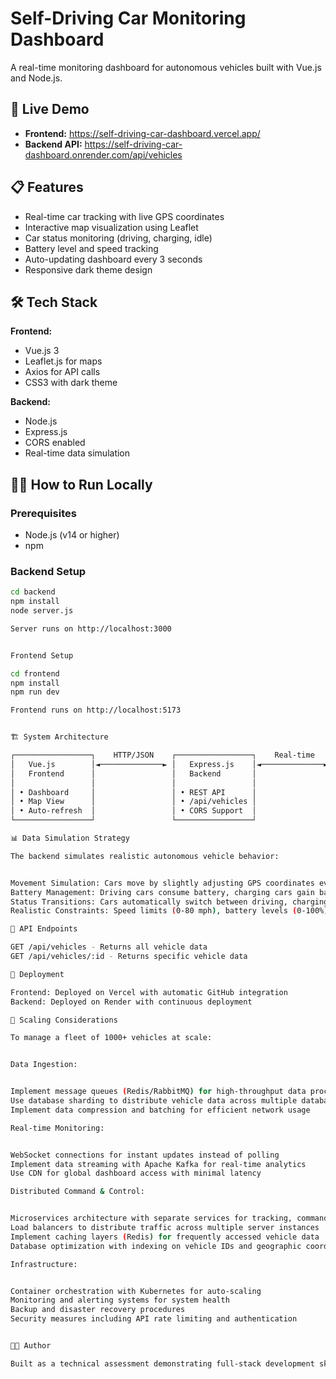 # Self-Driving Car Monitoring Dashboard

A real-time monitoring dashboard for autonomous vehicles built with Vue.js and Node.js.

## 🚀 Live Demo

- **Frontend:** https://self-driving-car-dashboard.vercel.app/
- **Backend API:** https://self-driving-car-dashboard.onrender.com/api/vehicles

## 📋 Features

- Real-time car tracking with live GPS coordinates
- Interactive map visualization using Leaflet
- Car status monitoring (driving, charging, idle)
- Battery level and speed tracking
- Auto-updating dashboard every 3 seconds
- Responsive dark theme design

## 🛠 Tech Stack

**Frontend:**
- Vue.js 3
- Leaflet.js for maps
- Axios for API calls
- CSS3 with dark theme

**Backend:**
- Node.js
- Express.js
- CORS enabled
- Real-time data simulation

## 🏃‍♂️ How to Run Locally

### Prerequisites
- Node.js (v14 or higher)
- npm

### Backend Setup
```bash
cd backend
npm install
node server.js

Server runs on http://localhost:3000


Frontend Setup

cd frontend
npm install
npm run dev

Frontend runs on http://localhost:5173


🏗 System Architecture

┌─────────────────┐    HTTP/JSON    ┌─────────────────┐    Real-time    ┌─────────────────┐
│   Vue.js        │◄──────────────► │   Express.js    │◄──────────────► │   Car Simulator │
│   Frontend      │                 │   Backend       │                 │   (Mock Data)   │
│                 │                 │                 │                 │                 │
│ • Dashboard     │                 │ • REST API      │                 │ • 4 Cars        │
│ • Map View      │                 │ • /api/vehicles │                 │ • GPS Updates   │
│ • Auto-refresh  │                 │ • CORS Support  │                 │ • Status Change │
└─────────────────┘                 └─────────────────┘                 └─────────────────┘

📊 Data Simulation Strategy

The backend simulates realistic autonomous vehicle behavior:


Movement Simulation: Cars move by slightly adjusting GPS coordinates every 2 seconds
Battery Management: Driving cars consume battery, charging cars gain battery
Status Transitions: Cars automatically switch between driving, charging, and idle states
Realistic Constraints: Speed limits (0-80 mph), battery levels (0-100%), logical state changes

🔄 API Endpoints

GET /api/vehicles - Returns all vehicle data
GET /api/vehicles/:id - Returns specific vehicle data

🚀 Deployment

Frontend: Deployed on Vercel with automatic GitHub integration
Backend: Deployed on Render with continuous deployment

🔮 Scaling Considerations

To manage a fleet of 1000+ vehicles at scale:


Data Ingestion:


Implement message queues (Redis/RabbitMQ) for high-throughput data processing
Use database sharding to distribute vehicle data across multiple databases
Implement data compression and batching for efficient network usage

Real-time Monitoring:


WebSocket connections for instant updates instead of polling
Implement data streaming with Apache Kafka for real-time analytics
Use CDN for global dashboard access with minimal latency

Distributed Command & Control:


Microservices architecture with separate services for tracking, commands, and analytics
Load balancers to distribute traffic across multiple server instances
Implement caching layers (Redis) for frequently accessed vehicle data
Database optimization with indexing on vehicle IDs and geographic coordinates

Infrastructure:


Container orchestration with Kubernetes for auto-scaling
Monitoring and alerting systems for system health
Backup and disaster recovery procedures
Security measures including API rate limiting and authentication


👨‍💻 Author

Built as a technical assessment demonstrating full-stack development skills with Vue.js and Node.js